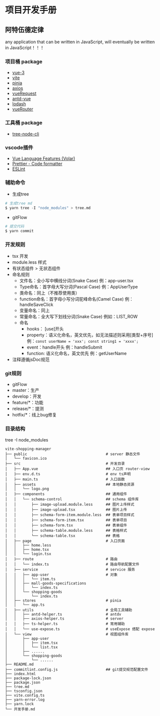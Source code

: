 # 项目开发手册

## 阿特伍德定律

any application that can be written in JavaScript, will eventually be written in JavaScript！！！

### 项目桶 package

- [vue-3](https://v3.cn.vuejs.org/)
- [vite](https://cn.vitejs.dev/)
- [pinia](https://pinia.vuejs.org/)
- [axios](http://www.axios-js.com/)
- [vueRequest](https://www.attojs.com/)
- [antd-vue](https://next.antdv.com/docs/vue/introduce-cn)
- [lodash](https://lodash.com/)
- [vueRouter](https://router.vuejs.org/zh/)

### 工具桶 package

- [tree-node-cli](https://www.npmjs.com/package/tree-node-cli)

### vscode插件

- [Vue Language Features (Volar)](https://marketplace.visualstudio.com/items?itemName=johnsoncodehk.volar)
- [Prettier - Code formatter](https://marketplace.visualstudio.com/items?itemName=esbenp.prettier-vscode)
- [ESLint](https://marketplace.visualstudio.com/items?itemName=dbaeumer.vscode-eslint)

### 辅助命令

- 生成tree

```s
# 生成tree md
$ yarn tree -I "node_modules" > tree.md
```

- gitFlow

```s
# 提交代码
$ yarn commit
```

### 开发规则

- tsx 开发
- module.less 样式
- 有状态组件 > 无状态组件
- 命名规则
  - 文件名：全小写中横线分词(Snake Case)
  例：app-user.tsx
  - Type命名：首字母大写分词(Pascal Case)
  例：AppUserType
  - 类命名：同上（不推荐使用类）
  - function命名：首字母小写分词驼峰命名(Camel Case)
  例：handleSaveClick
  - 变量命名：同上
  - 常量命名：全大写下划线分词(Snake Case)
  例如：LIST_ROW
  - 命名
    - hooks： [use]开头
    - property：语义化命名，英文优先，如无法描述则采用[类型+序号]
    例：```const userName = 'xxx'; const string1 = 'xxxx';```
    - event：handle开头
    例：handleSubmit
    - function: 语义化命名，英文优先
    例：getUserName
- 注释遵循jsDoc规范

### git规则

- gitFlow
- master：生产
- develop：开发
- feature/*：功能
- release/*：提测
- hotfix/*：线上bug修复

### 目录结构

tree -I node_modules

```t
vite-shopping-manager
├── public                                    # server 静态文件
│   └── favicon.ico
├── src                                       # 开发目录
│   ├── App.vue                               ## 入口页 router-view
│   ├── env.d.ts                              # env ts声明
│   ├── main.ts                               # 入口函数
│   ├── assets                                ## 本地静态资源
│   │   └── logo.png
│   ├── components                            ## 通用组件
│   │   └── schema-control                    ## schema 组件库
│   │       ├── image-upload.module.less      ## 图片上传样式
│   │       ├── image-upload.tsx              ## 图片上传
│   │       ├── schema-form-item.module.less  ## 表单项目样式
│   │       ├── schema-form-item.tsx          ## 表单项目
│   │       ├── schema-form.tsx               ## 表单组件
│   │       ├── schema-table.module.less      ## 表格样式
│   │       └── schema-table.tsx              ## 表格
│   ├── page                                  # 入口页面
│   │   ├── home.less       
│   │   ├── home.tsx
│   │   └── login.tsx
│   ├── route                                 # 路由
│   │   └── index.ts                          # 路由导航配置文件
│   ├── service                               # service 服务
│   │   ├── app-user                          # 对象
│   │   │   └── item.ts
│   │   ├── mall-goods-specifications
│   │   │   └── index.ts
│   │   └── shopping-goods
│   │       └── index.ts
│   ├── stores                                # pinia
│   │   └── app.ts
│   ├── utils                                 # 全局工具辅助
│   │   ├── antd-helper.ts                    # antdv
│   │   ├── axios-helper.ts                   # server
│   │   ├── ts-helper.ts                      # 常用辅助
│   │   └── use-expose.ts                     # useExpose 搭配 expose
│   └── view                                  # 视图组件库
│       ├── app-user
│       │   ├── item.tsx
│       │   └── list.tsx
│       ├── ......
│       └── shopping-goods
│           └── ......
├── README.md
├── commitlint.config.js                      ## git提交规范配置文件
├── index.html
├── package-lock.json
├── package.json
├── tree.md
├── tsconfig.json
├── vite.config.ts
├── yarn-error.log
├── yarn.lock
└── 开发手册.md
```
